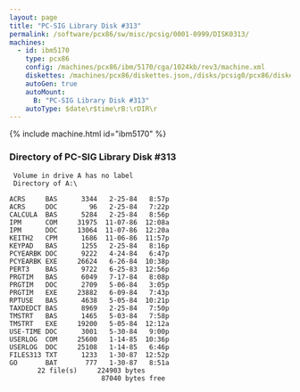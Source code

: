 ```yaml
---
layout: page
title: "PC-SIG Library Disk #313"
permalink: /software/pcx86/sw/misc/pcsig/0001-0999/DISK0313/
machines:
  - id: ibm5170
    type: pcx86
    config: /machines/pcx86/ibm/5170/cga/1024kb/rev3/machine.xml
    diskettes: /machines/pcx86/diskettes.json,/disks/pcsig0/pcx86/diskettes.json
    autoGen: true
    autoMount:
      B: "PC-SIG Library Disk #313"
    autoType: $date\r$time\rB:\rDIR\r
---
```


{% include machine.html id="ibm5170" %}

### Directory of PC-SIG Library Disk #313

     Volume in drive A has no label
     Directory of A:\

    ACRS     BAS      3344   2-25-84   8:57p
    ACRS     DOC        96   2-25-84   7:22p
    CALCULA  BAS      5284   2-25-84   8:56p
    IPM      COM     31975  11-07-86  12:08a
    IPM      DOC     13064  11-07-86  12:20a
    KEITH2   CPM      1686  11-06-86  11:57p
    KEYPAD   BAS      1255   2-25-84   8:16p
    PCYEARBK DOC      9222   4-24-84   6:47p
    PCYEARBK EXE     26624   6-26-84  10:38p
    PERT3    BAS      9722   6-25-83  12:56p
    PRGTIM   BAS      6049   7-17-84   8:08p
    PRGTIM   DOC      2709   5-06-84   3:05p
    PRGTIM   EXE     23882   6-09-84   7:43p
    RPTUSE   BAS      4638   5-05-84  10:21p
    TAXDEDCT BAS      8969   2-25-84   7:50p
    TMSTRT   BAS      1465   5-03-84   7:58p
    TMSTRT   EXE     19200   5-05-84  12:12a
    USE-TIME DOC      3001   5-30-84   9:00p
    USERLOG  COM     25600   1-14-85  10:36p
    USERLOG  DOC     25108   1-14-85   6:46p
    FILES313 TXT      1233   1-30-87  12:52p
    GO       BAT       777   1-30-87   8:51a
           22 file(s)     224903 bytes
                           87040 bytes free
